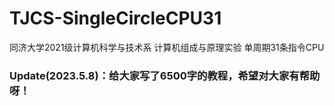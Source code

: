 # TJCS-SingleCircleCPU31
同济大学2021级计算机科学与技术系 计算机组成与原理实验 单周期31条指令CPU

### Update(2023.5.8)：给大家写了6500字的教程，希望对大家有帮助呀！
